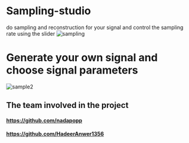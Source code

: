 # Sampling-studio
do sampling and reconstruction for your signal and control the sampling rate using the slider
![sampling](https://user-images.githubusercontent.com/61320897/169917018-1332794a-5a27-4d6a-8d10-374efa7660e1.PNG)
# Generate your own signal and choose signal parameters
![sample2](https://user-images.githubusercontent.com/61320897/169917407-aa3ca738-e9f0-4239-b64a-1518bb83b14b.PNG)

## The team involved in the project
#### https://github.com/nadapopp
#### https://github.com/HadeerAnwer1356


